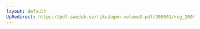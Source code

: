 ```yaml
---
layout: default
UpRedirect: https://pdf.swedeb.se/riksdagen-volumeG-pdf/200001/reg_200001/reg_200001_0551.pdf
---
```

